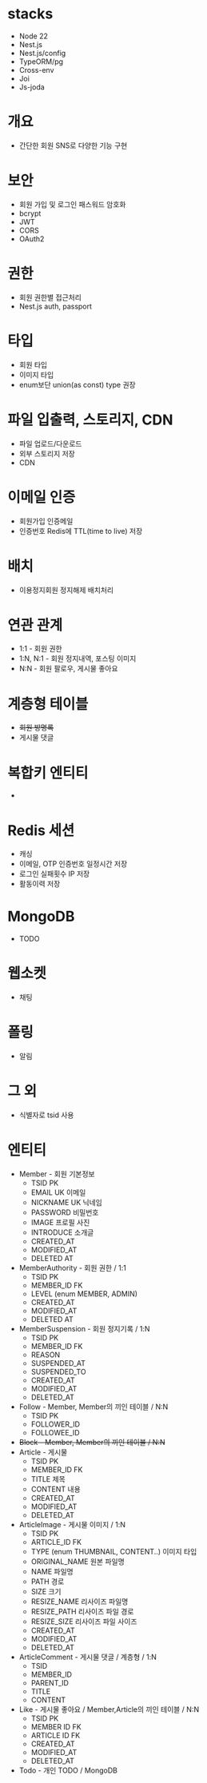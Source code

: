 # stacks

- Node 22
- Nest.js
- Nest.js/config
- TypeORM/pg
- Cross-env
- Joi
- Js-joda

# 개요

- 간단한 회원 SNS로 다양한 기능 구현

# 보안

- 회원 가입 및 로그인 패스워드 암호화
- bcrypt
- JWT
- CORS
- OAuth2

# 권한

- 회원 권한별 접근처리
- Nest.js auth, passport

# 타입

- 회원 타입
- 이미지 타입
- enum보단 union(as const) type 권장

# 파일 입출력, 스토리지, CDN

- 파일 업로드/다운로드
- 외부 스토리지 저장
- CDN

# 이메일 인증

- 회원가입 인증메일
- 인증번호 Redis에 TTL(time to live) 저장

# 배치

- 이용정지회원 정지해제 배치처리

# 연관 관계

- 1:1 - 회원 권한
- 1:N, N:1 - 회원 정지내역, 포스팅 이미지
- N:N - 회원 팔로우, 게시물 좋아요

# 계층형 테이블

- ~~회원 방명록~~
- 게시물 댓글

# 복합키 엔티티

-

# Redis 세션

- 캐싱
- 이메일, OTP 인증번호 일정시간 저장
- 로그인 실패횟수 IP 저장
- 활동이력 저장

# MongoDB

- TODO

# 웹소켓

- 채팅

# 폴링

- 알림

# 그 외

- 식별자로 tsid 사용

# 엔티티

- Member - 회원 기본정보
  - TSID PK
  - EMAIL UK 이메일
  - NICKNAME UK 닉네임
  - PASSWORD 비밀번호
  - IMAGE 프로필 사진
  - INTRODUCE 소개글
  - CREATED_AT
  - MODIFIED_AT
  - DELETED AT
- MemberAuthority - 회원 권한 / 1:1
  - TSID PK
  - MEMBER_ID FK
  - LEVEL (enum MEMBER, ADMIN)
  - CREATED_AT
  - MODIFIED_AT
  - DELETED AT
- MemberSuspension - 회원 정지기록 / 1:N
  - TSID PK
  - MEMBER_ID FK
  - REASON
  - SUSPENDED_AT
  - SUSPENDED_TO
  - CREATED_AT
  - MODIFIED_AT
  - DELETED_AT
- Follow - Member, Member의 끼인 테이블 / N:N
  - TSID PK
  - FOLLOWER_ID
  - FOLLOWEE_ID
- ~~Block - Member, Member의 끼인 테이블 / N:N~~
- Article - 게시물
  - TSID PK
  - MEMBER_ID FK
  - TITLE 제목
  - CONTENT 내용
  - CREATED_AT
  - MODIFIED_AT
  - DELETED_AT
- ArticleImage - 게시물 이미지 / 1:N
  - TSID PK
  - ARTICLE_ID FK
  - TYPE (enum THUMBNAIL, CONTENT..) 이미지 타입
  - ORIGINAL_NAME 원본 파일명
  - NAME 파일명
  - PATH 경로
  - SIZE 크기
  - RESIZE_NAME 리사이즈 파일명
  - RESIZE_PATH 리사이즈 파일 경로
  - RESIZE_SIZE 리사이즈 파일 사이즈
  - CREATED_AT
  - MODIFIED_AT
  - DELETED_AT
- ArticleComment - 게시물 댓글 / 계층형 / 1:N
  - TSID
  - MEMBER_ID
  - PARENT_ID
  - TITLE
  - CONTENT
- Like - 게시물 좋아요 / Member,Article의 끼인 테이블 / N:N
  - TSID PK
  - MEMBER ID FK
  - ARTICLE ID FK
  - CREATED_AT
  - MODIFIED_AT
  - DELETED_AT
- Todo - 개인 TODO / MongoDB